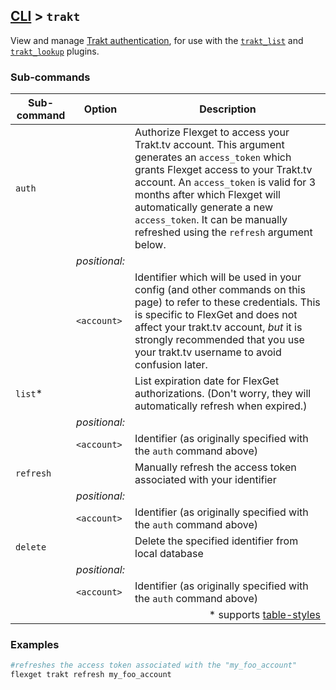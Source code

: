 ## [CLI](/CLI) > `trakt`
View and manage [Trakt authentication](/Trakt_Authentication), for use with the [`trakt_list`](/Plugins/List/trakt_list) and [`trakt_lookup`](/Plugins/trakt_lookup) plugins.

### Sub-commands
| Sub-command | Option | Description |
| --- | --- | --- |
| `auth` || Authorize Flexget to access your Trakt.tv account. This argument generates an `access_token` which grants Flexget access to your Trakt.tv account. An `access_token` is valid for 3 months after which Flexget will automatically generate a new `access_token`. It can be manually refreshed using the `refresh` argument below.|
|| *positional:* |
|| `<account>`| Identifier which will be used in your config (and other commands on this page) to refer to these credentials. This is specific to FlexGet and does not affect your trakt.tv account, _but_ it is strongly recommended that you use your trakt.tv username to avoid confusion later.
| `list`* || List expiration date for FlexGet authorizations. (Don't worry, they will automatically refresh when expired.) |
|| *positional:* |
|| `<account>`| Identifier (as originally specified with the `auth` command above)
| `refresh` || Manually refresh the access token associated with your identifier |
|| *positional:* |
|| `<account>`|Identifier (as originally specified with the `auth` command above)
| `delete` || Delete the specified identifier from local database |
|| *positional:* |
|| `<account>`| Identifier (as originally specified with the `auth` command above)
|||<div align="right">\* supports [table-styles](/CLI/--table-styles)</div>

### Examples
```bash
#refreshes the access token associated with the "my_foo_account"
flexget trakt refresh my_foo_account
```